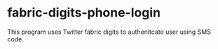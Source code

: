 # fabric-digits-phone-login

This program uses Twitter fabric digits to authenitcate user using SMS code.

